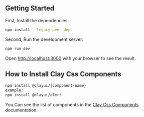 ## Getting Started

First, Install the dependencies:

```bash
npm install --legacy-peer-deps
```
Second, Run the development server:
```bash
npm run dev
```
Open [http://localhost:3000](http://localhost:3000) with your browser to see the result.

## How to Install Clay Css Components

```bash
npm install @clayui/{component-name}
example:
npm install @clayui/alert
```
You Can see the list of components in the [Clay Css Components](https://clayui.com/docs/components/index.html) documentation.
